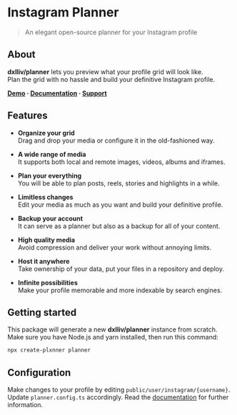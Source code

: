 # Instagram Planner

> An elegant open-source planner for your Instagram profile

## About

**dxlliv/planner** lets you preview what your profile grid will look like.  
Plan the grid with no hassle and build your definitive Instagram profile.

**[Demo](https://dxlliv.github.io/planner/) · [Documentation](https://dxlliv.github.io/planner/docs/) · [Support](https://patreon.com/dxlliv)**

## Features
- **Organize your grid**  
  Drag and drop your media or configure it in the old-fashioned way.


- **A wide range of media**  
  It supports both local and remote images, videos, albums and iframes.


- **Plan your everything**  
  You will be able to plan posts, reels, stories and highlights in a while.


- **Limitless changes**  
  Edit your media as much as you want and build your definitive profile.


- **Backup your account**  
  It can serve as a planner but also as a backup for all of your content.


- **High quality media**  
  Avoid compression and deliver your work without annoying limits.


- **Host it anywhere**  
  Take ownership of your data, put your files in a repository and deploy.


- **Infinite possibilities**  
  Make your profile memorable and more indexable by search engines.


## Getting started

This package will generate a new **dxlliv/planner** instance from scratch.  
Make sure you have Node.js and yarn installed, then run this command:

```bash
npx create-plxnner planner
```

## Configuration

Make changes to your profile by editing `public/user/instagram/{username}`.  
Update `planner.config.ts` accordingly. Read the [documentation](https://dxlliv.github.io/planner/docs/) for further information.